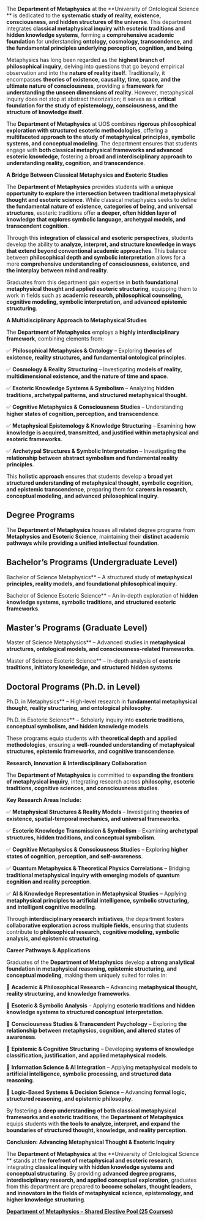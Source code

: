 The **Department of Metaphysics** at the **University of Ontological Science ** is dedicated to the **systematic study of reality, existence, consciousness, and hidden structures of the universe**. This department integrates **classical metaphysical inquiry with esoteric traditions and hidden knowledge systems**, forming a **comprehensive academic foundation** for understanding **ontology, cosmology, transcendence, and the fundamental principles underlying perception, cognition, and being**.

Metaphysics has long been regarded as the **highest branch of philosophical inquiry**, delving into questions that go beyond empirical observation and into the **nature of reality itself**. Traditionally, it encompasses **theories of existence, causality, time, space, and the ultimate nature of consciousness**, providing a **framework for understanding the unseen dimensions of reality**. However, metaphysical inquiry does not stop at abstract theorization; it serves as a **critical foundation for the study of epistemology, consciousness, and the structure of knowledge itself**.

The **Department of Metaphysics** at UOS combines **rigorous philosophical exploration with structured esoteric methodologies**, offering a **multifaceted approach to the study of metaphysical principles, symbolic systems, and conceptual modeling**. The department ensures that students engage with **both classical metaphysical frameworks and advanced esoteric knowledge**, fostering a **broad and interdisciplinary approach to understanding reality, cognition, and transcendence**.

**A Bridge Between Classical Metaphysics and Esoteric Studies**

The **Department of Metaphysics** provides students with a **unique opportunity to explore the intersection between traditional metaphysical thought and esoteric science**. While classical metaphysics seeks to define **the fundamental nature of existence, categories of being, and universal structures**, esoteric traditions offer **a deeper, often hidden layer of knowledge that explores symbolic language, archetypal models, and transcendent cognition**.

Through this **integration of classical and esoteric perspectives**, students develop the ability to **analyze, interpret, and structure knowledge in ways that extend beyond conventional academic approaches**. This balance between **philosophical depth and symbolic interpretation** allows for a more **comprehensive understanding of consciousness, existence, and the interplay between mind and reality**.

Graduates from this department gain expertise in **both foundational metaphysical thought and applied esoteric structuring**, equipping them to work in fields such as **academic research, philosophical counseling, cognitive modeling, symbolic interpretation, and advanced epistemic structuring**.

**A Multidisciplinary Approach to Metaphysical Studies**

The **Department of Metaphysics** employs a **highly interdisciplinary framework**, combining elements from:

✅ **Philosophical Metaphysics & Ontology** – Exploring **theories of existence, reality structures, and fundamental ontological principles**.

✅ **Cosmology & Reality Structuring** – Investigating **models of reality, multidimensional existence, and the nature of time and space**.

✅ **Esoteric Knowledge Systems & Symbolism** – Analyzing **hidden traditions, archetypal patterns, and structured metaphysical thought**.

✅ **Cognitive Metaphysics & Consciousness Studies** – Understanding **higher states of cognition, perception, and transcendence**.

✅ **Metaphysical Epistemology & Knowledge Structuring** – Examining **how knowledge is acquired, transmitted, and justified within metaphysical and esoteric frameworks**.

✅ **Archetypal Structures & Symbolic Interpretation** – Investigating **the relationship between abstract symbolism and fundamental reality principles**.

This **holistic approach** ensures that students develop a **broad yet structured understanding of metaphysical thought, symbolic cognition, and epistemic transcendence**, preparing them for **careers in research, conceptual modeling, and advanced philosophical inquiry**.

## **Degree Programs**

The **Department of Metaphysics** houses all related degree programs from **Metaphysics and Esoteric Science**, maintaining their **distinct academic pathways while providing a unified intellectual foundation**.

## **Bachelor’s Programs (Undergraduate Level)**

Bachelor of Science Metaphysics** – A structured study of **metaphysical principles, reality models, and foundational philosophical inquiry**.

Bachelor of Science Esoteric Science** – An in-depth exploration of **hidden knowledge systems, symbolic traditions, and structured esoteric frameworks**.

## **Master’s Programs (Graduate Level)**

Master of Science Metaphysics** – Advanced studies in **metaphysical structures, ontological models, and consciousness-related frameworks**.

Master of Science Esoteric Science** – In-depth analysis of **esoteric traditions, initiatory knowledge, and structured hidden systems**.

## **Doctoral Programs (Ph.D. in Level)**

Ph.D. in Metaphysics** – High-level research in **fundamental metaphysical thought, reality structuring, and ontological philosophy**.

Ph.D. in Esoteric Science** – Scholarly inquiry into **esoteric traditions, conceptual symbolism, and hidden knowledge models**.

These programs equip students with **theoretical depth and applied methodologies**, ensuring a **well-rounded understanding of metaphysical structures, epistemic frameworks, and cognitive transcendence**.

**Research, Innovation & Interdisciplinary Collaboration**

The **Department of Metaphysics** is committed to **expanding the frontiers of metaphysical inquiry**, integrating research across **philosophy, esoteric traditions, cognitive sciences, and consciousness studies**.

**Key Research Areas Include:**

✅ **Metaphysical Structures & Reality Models** – Investigating **theories of existence, spatial-temporal mechanics, and universal frameworks**.

✅ **Esoteric Knowledge Transmission & Symbolism** – Examining **archetypal structures, hidden traditions, and conceptual symbolism**.

✅ **Cognitive Metaphysics & Consciousness Studies** – Exploring **higher states of cognition, perception, and self-awareness**.

✅ **Quantum Metaphysics & Theoretical Physics Correlations** – Bridging **traditional metaphysical inquiry with emerging models of quantum cognition and reality perception**.

✅ **AI & Knowledge Representation in Metaphysical Studies** – Applying **metaphysical principles to artificial intelligence, symbolic structuring, and intelligent cognitive modeling**.

Through **interdisciplinary research initiatives**, the department fosters **collaborative exploration across multiple fields**, ensuring that students contribute to **philosophical research, cognitive modeling, symbolic analysis, and epistemic structuring**.

**Career Pathways & Applications**

Graduates of the **Department of Metaphysics** develop **a strong analytical foundation in metaphysical reasoning, epistemic structuring, and conceptual modeling**, making them uniquely suited for roles in:

🔹 **Academic & Philosophical Research** – Advancing **metaphysical thought, reality structuring, and knowledge frameworks**.

🔹 **Esoteric & Symbolic Analysis** – Applying **esoteric traditions and hidden knowledge systems to structured conceptual interpretation**.

🔹 **Consciousness Studies & Transcendent Psychology** – Exploring **the relationship between metaphysics, cognition, and altered states of awareness**.

🔹 **Epistemic & Cognitive Structuring** – Developing **systems of knowledge classification, justification, and applied metaphysical models**.

🔹 **Information Science & AI Integration** – Applying **metaphysical models to artificial intelligence, symbolic processing, and structured data reasoning**.

🔹 **Logic-Based Systems & Decision Science** – Advancing **formal logic, structured reasoning, and epistemic philosophy**.

By fostering a **deep understanding of both classical metaphysical frameworks and esoteric traditions**, the **Department of Metaphysics** equips students with **the tools to analyze, interpret, and expand the boundaries of structured thought, knowledge, and reality perception**.

**Conclusion: Advancing Metaphysical Thought & Esoteric Inquiry**

The **Department of Metaphysics** at the **University of Ontological Science ** stands at the **forefront of metaphysical and esoteric research**, integrating **classical inquiry with hidden knowledge systems and conceptual structuring**. By providing **advanced degree programs, interdisciplinary research, and applied conceptual exploration**, graduates from this department are prepared to **become scholars, thought leaders, and innovators in the fields of metaphysical science, epistemology, and higher knowledge structuring**.

[**Department of Metaphysics – Shared Elective Pool (25 Courses)**](https://www.notion.so/Department-of-Metaphysics-Shared-Elective-Pool-25-Courses-1942c2ffeee280e8a38dfdafc2fda8b0?pvs=21)